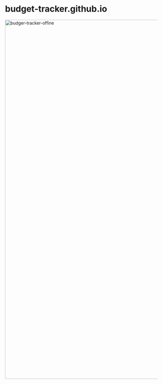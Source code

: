 # budget-tracker.github.io

<img width="1185" alt="budger-tracker-offine" src="https://user-images.githubusercontent.com/74234842/114549695-ad3da500-9ca4-11eb-84d3-13f78b775928.png">
